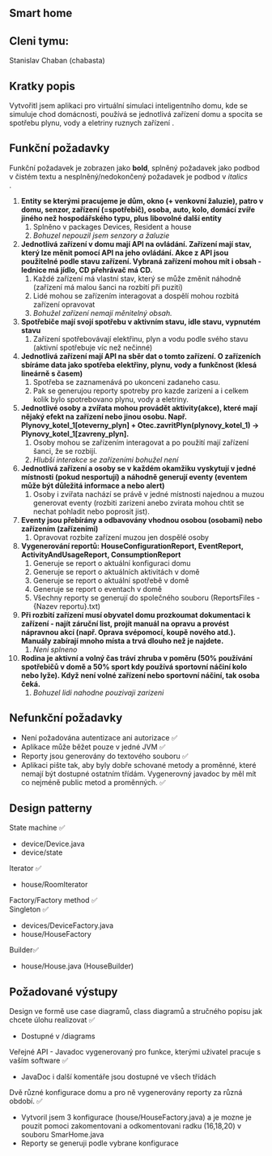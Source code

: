 <h2>Smart home</h2>

<h2>Cleni tymu:</h2> Stanislav Chaban (chabasta) 

<h2>Kratky popis</h2>

Vytvořitl jsem aplikaci pro virtuální simulaci inteligentního domu, kde se simuluje chod domácnosti, používá se jednotlivá zařízení domu a spocita se spotřebu plynu, vody a eletriny ruznych zařízení .

<h2>Funkční požadavky</h2>
Funkční požadavek je zobrazen jako <strong>bold</strong>, splněný požadavek jako podbod v čistém textu a nesplněný/nedokončený požadavek je podbod v <em>italics</em><br>.

<ol>
<li><strong>Entity se kterými pracujeme je dům, okno (+ venkovní žaluzie), patro v domu, senzor, zařízení (=spotřebič), osoba, auto, kolo, domácí zvíře jiného než hospodářského typu, plus libovolné další entity</strong>

1. Splněno v packages Devices, Resident a house
2. <em>Bohuzel nepouzil jsem senzory a žaluzie</em>

<li><strong>Jednotlivá zařízení v domu mají API na ovládání. Zařízení mají stav, který lze měnit pomocí API na jeho ovládání. Akce z API jsou použitelné podle stavu zařízení. Vybraná zařízení mohou mít i obsah - lednice má jídlo, CD přehrávač má CD.</strong>

1. Každé zařízení má vlastní stav, který se může změnit náhodně (zařízení má malou šanci na rozbití při puziti)
2. Lidé mohou se zařízením interagovat a dospělí mohou rozbitá zařízení opravovat
3. <em>Bohužel zařízení nemají měnitelný obsah.</em>

<li><strong>Spotřebiče mají svojí spotřebu v aktivním stavu, idle stavu, vypnutém stavu</strong>

1. Zařízení spotřebovávají elektřinu, plyn a vodu podle svého stavu (aktivní spotřebuje víc než nečinné)

<li><strong>Jednotlivá zařízení mají API na sběr dat o tomto zařízení. O zařízeních sbíráme data jako spotřeba elektřiny, plynu, vody a funkčnost (klesá lineárně s časem)</strong>

1. Spotřeba se zaznamenává po ukonceni zadaneho casu.
2. Pak se generujou reporty spotreby pro kazde zarizeni a i celkem kolik bylo spotrebovano plynu, vody a eletriny.

<li><strong>Jednotlivé osoby a zvířata mohou provádět aktivity(akce), které mají nějaký efekt na zařízení nebo jinou osobu. Např. Plynovy_kotel_1[oteverny_plyn] + Otec.zavritPlyn(plynovy_kotel_1) -> Plynovy_kotel_1[zavreny_plyn].</strong>

1. Osoby mohou se zařízením interagovat a po použití mají zařízení šanci, že se rozbijí.
2. <em>Hlubší interakce se zařízeními bohužel není</em>

<li><strong>Jednotlivá zařízení a osoby se v každém okamžiku vyskytují v jedné místnosti (pokud nesportují) a náhodně generují eventy (eventem může být důležitá informace a nebo alert)</strong>

1. Osoby i zvířata nachází se právě v jedné místnosti najednou a muzou generovat eventy (rozbiti zarizeni anebo zvirata mohou chtit se nechat pohladit nebo poprosit jist).

<li><strong>Eventy jsou přebírány a odbavovány vhodnou osobou (osobami) nebo zařízením (zařízeními)</strong>

1. Opravovat rozbite zařízení muzou jen dospělé osoby

<li><strong>Vygenerování reportů: HouseConfigurationReport, EventReport, ActivityAndUsageReport, ConsumptionReport</strong>

1. Generuje se report o aktuální konfiguraci domu
2. Generuje se report o aktuálních aktivitách v domě
3. Generuje se report o aktuální spotřebě v domě
4. Generuje se report o eventach v domě
5. Všechny reporty se generují do společného souboru (ReportsFiles - {Nazev reportu}.txt)

<li><strong>Při rozbití zařízení musí obyvatel domu prozkoumat dokumentaci k zařízení - najít záruční list, projít manuál na opravu a provést nápravnou akcí (např. Oprava svépomocí, koupě nového atd.). Manuály zabírají mnoho místa a trvá dlouho než je najdete.</strong>

1. <em>Neni splneno</em>

<li><strong>Rodina je aktivní a volný čas tráví zhruba v poměru (50% používání spotřebičů v domě a 50% sport kdy používá sportovní náčiní kolo nebo lyže). Když není volné zařízení nebo sportovní náčiní, tak osoba čeká.</strong>


1. <em>Bohuzel lidi nahodne pouzivaji zarizeni </em>
</ol>
<h2>Nefunkční požadavky</h2>
<ul>
<li>Není požadována autentizace ani autorizace ✅

<li>Aplikace může běžet pouze v jedné JVM ✅

<li>Reporty jsou generovány do textového souboru ✅

<li>Aplikaci pište tak, aby byly dobře schované metody a proměnné, které nemají být dostupné ostatním třídám. Vygenerovný javadoc by měl mít co nejméně public metod a proměnných. ✅ </li>
</ul>
<h2>Design patterny</h2>

State machine ✅
<ul>
<li>device/Device.java
<li>device/state
</ul>

Iterator ✅
<ul>
<li>house/RoomIterator
</ul>

Factory/Factory method ✅<br>
Singleton ✅
<ul>
<li>devices/DeviceFactory.java
<li>house/HouseFactory
</ul>

Builder✅
<ul>
<li>house/House.java (HouseBuilder)
</ul>
<h2>Požadované výstupy</h2>

Design ve formě use case diagramů, class diagramů a stručného popisu jak chcete úlohu realizovat ✅
<ul>
<li>Dostupné v /diagrams</li>
</ul>

Veřejné API - Javadoc vygenerovaný pro funkce, kterými uživatel pracuje s vaším software ✅
<ul>
<li>JavaDoc i další komentáře jsou dostupné ve všech třídách</li>
</ul>

Dvě různé konfigurace domu a pro ně vygenerovány reporty za různá období. ✅
<ul>
<li>Vytvoril jsem 3 konfigurace (house/HouseFactory.java) a je mozne je pouzit pomoci zakomentovani a odkomentovani radku (16,18,20) v souboru SmarHome.java</li>

<li>Reporty se generuji podle vybrane konfigurace</li>
<ul>
